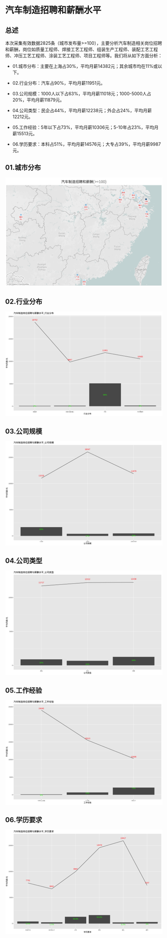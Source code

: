 # 汽车制造招聘和薪酬水平

## 总述

本次采集有效数据2825条（城市发布量\>=100），主要分析汽车制造相关岗位招聘和薪酬，岗位如质量工程师、焊接工艺工程师、组装生产工程师、装配工艺工程师、冲压工艺工程师、涂装工艺工程师、项目工程师等。我们将从如下方面分析：

-   01.城市分布：主要在上海占30%，平均月薪14382元；其余城市均在11%或以下。

-   02.行业分布：汽车占90%，平均月薪11951元。

-   03.公司规模：1000人以下占63%，平均月薪11018元；1000-5000人占20%，平均月薪11879元。

-   04.公司类型：民企占44%，平均月薪12238元；外企占24%，平均月薪12212元。

-   05.工作经验：5年以下占73%，平均月薪10306元；5-10年占23%，平均月薪15513元。

-   06.学历要求：本科占51%，平均月薪14576元；大专占39%，平均月薪9987元。

## 01.城市分布

![roadmap](Rplot01_roadmap.png)

## 02.行业分布

![industries](Rplot02_industries.png)

## 03.公司规模

![com_size](Rplot03_com_size.png)

## 04.公司类型

![com_type](Rplot04_com_type.png)

## 05.工作经验

![experience](Rplot05_experience.png)

## 06.学历要求

![education](Rplot06_education.png)
